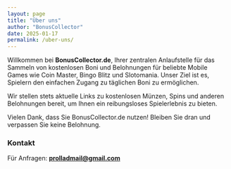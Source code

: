 ```yaml
---
layout: page
title: "Über uns"
author: "BonusCollector"
date: 2025-01-17
permalink: /uber-uns/
---
```


Willkommen bei **BonusCollector.de**, Ihrer zentralen Anlaufstelle für das Sammeln von kostenlosen Boni und Belohnungen für beliebte Mobile Games wie Coin Master, Bingo Blitz und Slotomania. Unser Ziel ist es, Spielern den einfachen Zugang zu täglichen Boni zu ermöglichen.  

Wir stellen stets aktuelle Links zu kostenlosen Münzen, Spins und anderen Belohnungen bereit, um Ihnen ein reibungsloses Spielerlebnis zu bieten.  

Vielen Dank, dass Sie BonusCollector.de nutzen! Bleiben Sie dran und verpassen Sie keine Belohnung.  

### **Kontakt**  
Für Anfragen: **prolladmail@gmail.com**